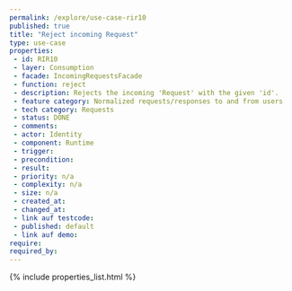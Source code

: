 ```yaml
---
permalink: /explore/use-case-rir10
published: true
title: "Reject incoming Request"
type: use-case
properties:
 - id: RIR10
 - layer: Consumption
 - facade: IncomingRequestsFacade
 - function: reject
 - description: Rejects the incoming 'Request' with the given 'id'.
 - feature category: Normalized requests/responses to and from users
 - tech category: Requests
 - status: DONE
 - comments: 
 - actor: Identity
 - component: Runtime
 - trigger: 
 - precondition: 
 - result: 
 - priority: n/a
 - complexity: n/a
 - size: n/a
 - created_at: 
 - changed_at: 
 - link auf testcode: 
 - published: default
 - link auf demo: 
require:
required_by:
---
```

{% include properties_list.html %}
